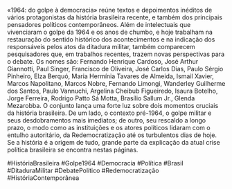 «1964: do golpe à democracia» reúne textos e depoimentos inéditos de vários protagonistas da história brasileira recente, e também dos principais pensadores políticos contemporâneos. Além de intelectuais que vivenciaram o golpe da 1964 e os anos de chumbo, e hoje trabalham na restauração do sentido histórico dos acontecimentos e na indicação dos responsáveis pelos atos da ditadura militar, também comparecem pesquisadores que, em trabalhos recentes, trazem novas perspectivas para o debate. Os nomes são: Fernando Henrique Cardoso, José Arthur Giannotti, Paul Singer, Francisco de Oliveira, José Carlos Dias, Paulo Sérgio Pinheiro, Elza Berquó, Maria Hermínia Tavares de Almeida, Ismail Xavier, Marcos Napolitano, Marcos Nobre, Fernando Limongi, Wanderley Guilherme dos Santos, Paulo Vannuchi, Argelina Cheibub Figueiredo, Isaura Botelho, Jorge Ferreira, Rodrigo Patto Sá Motta, Brasílio Sallum Jr., Glenda Mezarobba. O conjunto lança uma forte luz sobre dois momentos cruciais da história brasileira. De um lado, o contexto pré-1964, o golpe militar e seus desdobramentos mais imediatos; de outro, seu rescaldo a longo prazo, o modo como as instituições e os atores políticos lidaram com o entulho autoritário, da Redemocratização até os turbulentos dias de hoje. Se a história é a origem de tudo, grande parte da explicação da atual crise política brasileira se encontra nestas páginas.

#HistóriaBrasileira #Golpe1964 #Democracia #Política #Brasil #DitaduraMilitar #DebatePolítico #Redemocratização #HistóriaContemporânea 